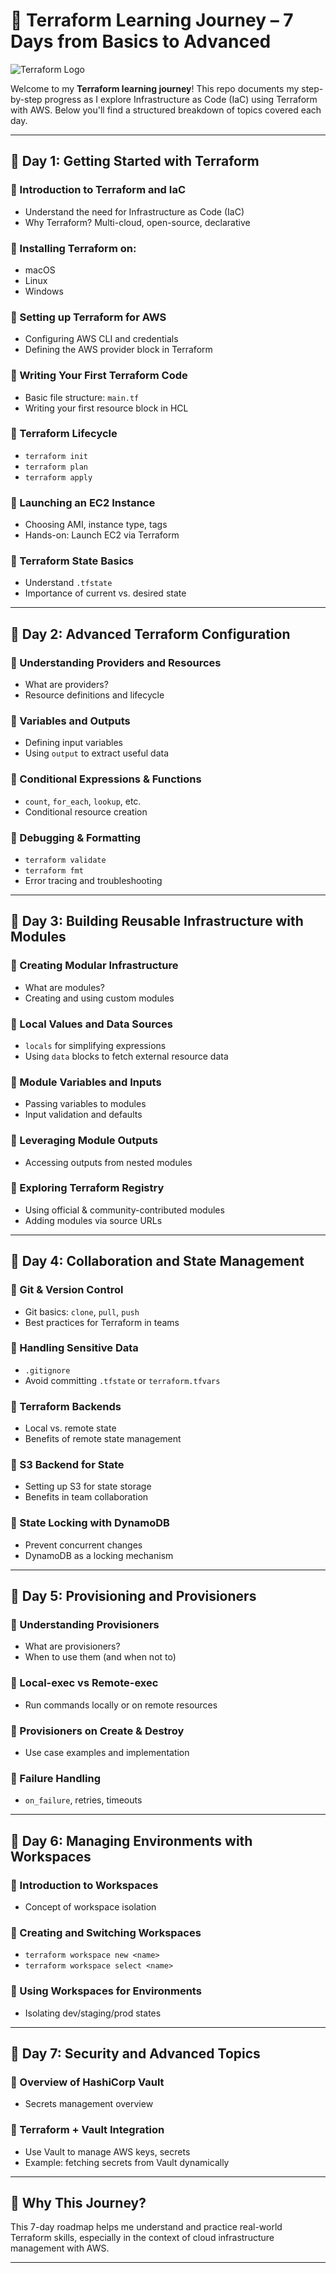 
# 🚀 Terraform Learning Journey – 7 Days from Basics to Advanced

![Terraform Logo](https://raw.githubusercontent.com/mahmoudessam/introduction-to-terraform/main/images/terraform-logo.png)


Welcome to my **Terraform learning journey**! This repo documents my step-by-step progress as I explore Infrastructure as Code (IaC) using Terraform with AWS. Below you'll find a structured breakdown of topics covered each day.

---

## 📅 Day 1: Getting Started with Terraform

### 🔹 Introduction to Terraform and IaC
- Understand the need for Infrastructure as Code (IaC)
- Why Terraform? Multi-cloud, open-source, declarative

### 🔹 Installing Terraform on:
- macOS
- Linux
- Windows

### 🔹 Setting up Terraform for AWS
- Configuring AWS CLI and credentials
- Defining the AWS provider block in Terraform

### 🔹 Writing Your First Terraform Code
- Basic file structure: `main.tf`
- Writing your first resource block in HCL

### 🔹 Terraform Lifecycle
- `terraform init`
- `terraform plan`
- `terraform apply`

### 🔹 Launching an EC2 Instance
- Choosing AMI, instance type, tags
- Hands-on: Launch EC2 via Terraform

### 🔹 Terraform State Basics
- Understand `.tfstate`
- Importance of current vs. desired state

---

## 📅 Day 2: Advanced Terraform Configuration

### 🔹 Understanding Providers and Resources
- What are providers?
- Resource definitions and lifecycle

### 🔹 Variables and Outputs
- Defining input variables
- Using `output` to extract useful data

### 🔹 Conditional Expressions & Functions
- `count`, `for_each`, `lookup`, etc.
- Conditional resource creation

### 🔹 Debugging & Formatting
- `terraform validate`
- `terraform fmt`
- Error tracing and troubleshooting

---

## 📅 Day 3: Building Reusable Infrastructure with Modules

### 🔹 Creating Modular Infrastructure
- What are modules?
- Creating and using custom modules

### 🔹 Local Values and Data Sources
- `locals` for simplifying expressions
- Using `data` blocks to fetch external resource data

### 🔹 Module Variables and Inputs
- Passing variables to modules
- Input validation and defaults

### 🔹 Leveraging Module Outputs
- Accessing outputs from nested modules

### 🔹 Exploring Terraform Registry
- Using official & community-contributed modules
- Adding modules via source URLs

---

## 📅 Day 4: Collaboration and State Management

### 🔹 Git & Version Control
- Git basics: `clone`, `pull`, `push`
- Best practices for Terraform in teams

### 🔹 Handling Sensitive Data
- `.gitignore`
- Avoid committing `.tfstate` or `terraform.tfvars`

### 🔹 Terraform Backends
- Local vs. remote state
- Benefits of remote state management

### 🔹 S3 Backend for State
- Setting up S3 for state storage
- Benefits in team collaboration

### 🔹 State Locking with DynamoDB
- Prevent concurrent changes
- DynamoDB as a locking mechanism

---

## 📅 Day 5: Provisioning and Provisioners

### 🔹 Understanding Provisioners
- What are provisioners?
- When to use them (and when not to)

### 🔹 Local-exec vs Remote-exec
- Run commands locally or on remote resources

### 🔹 Provisioners on Create & Destroy
- Use case examples and implementation

### 🔹 Failure Handling
- `on_failure`, retries, timeouts

---

## 📅 Day 6: Managing Environments with Workspaces

### 🔹 Introduction to Workspaces
- Concept of workspace isolation

### 🔹 Creating and Switching Workspaces
- `terraform workspace new <name>`
- `terraform workspace select <name>`

### 🔹 Using Workspaces for Environments
- Isolating dev/staging/prod states

---

## 📅 Day 7: Security and Advanced Topics

### 🔹 Overview of HashiCorp Vault
- Secrets management overview

### 🔹 Terraform + Vault Integration
- Use Vault to manage AWS keys, secrets
- Example: fetching secrets from Vault dynamically

---

## 🧠 Why This Journey?

This 7-day roadmap helps me understand and practice real-world Terraform skills, especially in the context of cloud infrastructure management with AWS.

---


